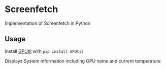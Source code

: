# Screenfetch
Implementation of Screenfetch in Python


## Usage
Install [GPUtil](https://github.com/anderskm/gputil) with `pip install GPUtil`

Displays System information including GPU name and current temperature

